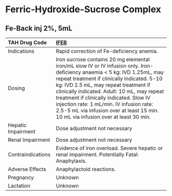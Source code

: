 # Ferric-Hydroxide-Sucrose Complex

## Fe-Back inj 2%, 5mL

| TAH Drug Code      | [IFEB](https://www.tahsda.org.tw/drugs/hissearch.php?drug_code=IFEB)                                                                                                                                                                                                                                                                                                                                                                         |
|:-------------------|:---------------------------------------------------------------------------------------------------------------------------------------------------------------------------------------------------------------------------------------------------------------------------------------------------------------------------------------------------------------------------------------------------------------------------------------------|
| Indications        | Rapid correction of Fe-deficiency anemia.                                                                                                                                                                                                                                                                                                                                                                                                    |
| Dosing             | Iron sucrose contains 20 mg elemental iron/mL slow IV or IV infusion only. Iron-deficiency anaemia < 5 kg: IVD 1.25mL, may repeat treatment if clinically indicated. 5-10 kg: IVD 2.5 mL, may repeat treatment if clinically indicated. Adult: 10 mL, may repeat treatment if clinically indicated. Slow IV injection rate: 1 mL/min. IV infusion rate: 2.5-5 mL via infusion over at least 15 min. 10 mL via infusion over at least 30 min. |
| Hepatic Impairment | Dose adjustment not necessary                                                                                                                                                                                                                                                                                                                                                                                                                |
| Renal Impairment   | Dose adjustment not necessary                                                                                                                                                                                                                                                                                                                                                                                                                |
| Contraindications  | Evidence of iron overload. Severe hepatic or renal impairment. Potentially Fatal: Anaphylaxis.                                                                                                                                                                                                                                                                                                                                               |
| Adverse Effects    | Anaphylactoid reactions.                                                                                                                                                                                                                                                                                                                                                                                                                     |
| Pregnancy          | Unknown                                                                                                                                                                                                                                                                                                                                                                                                                                      |
| Lactation          | Unknown                                                                                                                                                                                                                                                                                                                                                                                                                                      |

